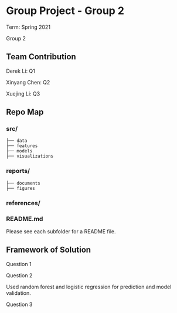 # Group Project - Group 2

Term: Spring 2021

Group 2
## Team Contribution

Derek Li: Q1


Xinyang Chen: Q2


Xuejing Li: Q3 


## Repo Map

### src/
	├── data
	├── features
	├── models
	├── visualizations
### reports/
	├── documents
	├── figures
### references/
### README.md


Please see each subfolder for a README file.


## Framework of Solution
Question 1 


Question 2


Used random forest and logistic regression for prediction and model validation. 


Question 3 

